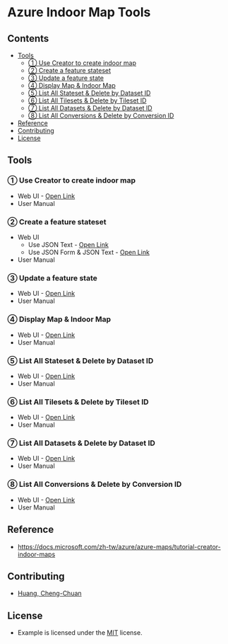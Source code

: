 # Azure Indoor Map Tools

## Contents
- [Tools](#tools)
  - [① Use Creator to create indoor map](#-use-creator-to-create-indoor-map)
  - [② Create a feature stateset](#-create-a-feature-stateset)
  - [③ Update a feature state](#-update-a-feature-state)
  - [④ Display Map & Indoor Map](#-display-map--indoor-map)
  - [⑤ List All Stateset & Delete by Dataset ID](#-list-all-stateset--delete-by-dataset-id)
  - [⑥ List All Tilesets & Delete by Tileset ID](#-list-all-tilesets--delete-by-tileset-id)
  - [⑦ List All Datasets & Delete by Dataset ID](#-list-all-datasets--delete-by-dataset-id)
  - [⑧ List All Conversions & Delete by Conversion ID](#-list-all-conversions--delete-by-conversion-id)
- [Reference](#reference)
- [Contributing](#contributing)
- [License](#license)

## Tools
### ① Use Creator to create indoor map
* Web UI - [Open Link](https://archerhuang.github.io/Azure-Indoor-Map-Tools/Creator-Create-Azure-Indoor-Map/)
* User Manual

### ② Create a feature stateset
* Web UI
  * Use JSON Text - [Open Link](https://archerhuang.github.io/Azure-Indoor-Map-Tools/Set-Feature-Stateset/textarea/)
  * Use JSON Form & JSON Text - [Open Link](https://archerhuang.github.io/Azure-Indoor-Map-Tools/Set-Feature-Stateset/form_textarea/)
* User Manual

### ③ Update a feature state
* Web UI - [Open Link](https://archerhuang.github.io/Azure-Indoor-Map-Tools/Update-Feature-State/)
* User Manual

### ④ Display Map & Indoor Map
* Web UI - [Open Link](https://archerhuang.github.io/Azure-Indoor-Map-Tools/Indoor-Map)
* User Manual

### ⑤ List All Stateset & Delete by Dataset ID
* Web UI - [Open Link](https://archerhuang.github.io/Azure-Indoor-Map-Tools/List-All-Stateset)
* User Manual

### ⑥ List All Tilesets & Delete by Tileset ID
* Web UI - [Open Link](https://archerhuang.github.io/Azure-Indoor-Map-Tools/List-All-Tileset)
* User Manual

### ⑦ List All Datasets & Delete by Dataset ID
* Web UI - [Open Link](https://archerhuang.github.io/Azure-Indoor-Map-Tools/List-All-Dataset)
* User Manual

### ⑧ List All Conversions & Delete by Conversion ID
* Web UI - [Open Link](https://archerhuang.github.io/Azure-Indoor-Map-Tools/List-All-Conversion)
* User Manual

## Reference
* https://docs.microsoft.com/zh-tw/azure/azure-maps/tutorial-creator-indoor-maps

## Contributing
* [Huang, Cheng-Chuan](https://github.com/ArcherHuang)

## License
* Example is licensed under the [MIT](./LICENSE) license.
